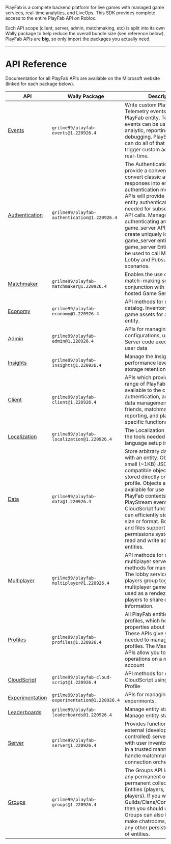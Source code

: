 PlayFab is a complete backend platform for live games with managed game services, 
real-time analytics, and LiveOps. This SDK provides complete access to the entire 
PlayFab API on Roblox. 

Each API scope (client, server, admin, matchmaking, etc) is split into its own 
Wally package to help reduce the overall bundle size (see reference below). 
PlayFab APIs are **big**, so only import the packages you actually need. 

----- 

# API Reference 

Documentation for all PlayFab APIs are available on the Microsoft website (linked 
for each package below). 

| API | Wally Package | Description |
| --- | ------------- | ----------- |
| [Events](https://learn.microsoft.com/en-gb/rest/api/playfab/events) | `grilme99/playfab-events@1.220926.4` | Write custom PlayStream and Telemetry events for any PlayFab entity. Telemetry events can be used for analytic, reporting, or debugging. PlayStream events can do all of that and also trigger custom actions in near real-time. |
| [Authentication](https://learn.microsoft.com/en-gb/rest/api/playfab/authentication) | `grilme99/playfab-authentication@1.220926.4` | The Authentication APIs provide a convenient way to convert classic authentication responses into entity authentication models. These APIs will provide you with the entity authentication token needed for subsequent Entity API calls. Manage API keys for authenticating any entity. The game_server API is designed to create uniquely identifiable game_server entities. The game_server Entity token can be used to call Matchmaking Lobby and Pubsub for server scenarios. |
| [Matchmaker](https://learn.microsoft.com/en-gb/rest/api/playfab/matchmaker) | `grilme99/playfab-matchmaker@1.220926.4` | Enables the use of an external match-making service in conjunction with PlayFab hosted Game Server instances |
| [Economy](https://learn.microsoft.com/en-gb/rest/api/playfab/economy) | `grilme99/playfab-economy@1.220926.4` | API methods for managing the catalog. Inventory manages in-game assets for any given entity. |
| [Admin](https://learn.microsoft.com/en-gb/rest/api/playfab/admin) | `grilme99/playfab-admin@1.220926.4` | APIs for managing title configurations, uploaded Game Server code executables, and user data |
| [Insights](https://learn.microsoft.com/en-gb/rest/api/playfab/insights) | `grilme99/playfab-insights@1.220926.4` | Manage the Insights performance level and data storage retention settings. |
| [Client](https://learn.microsoft.com/en-gb/rest/api/playfab/client) | `grilme99/playfab-client@1.220926.4` | APIs which provide the full range of PlayFab features available to the client - authentication, account and data management, inventory, friends, matchmaking, reporting, and platform-specific functionality |
| [Localization](https://learn.microsoft.com/en-gb/rest/api/playfab/localization) | `grilme99/playfab-localization@1.220926.4` | The Localization APIs give you the tools needed to manage language setup in your title. |
| [Data](https://learn.microsoft.com/en-gb/rest/api/playfab/data) | `grilme99/playfab-data@1.220926.4` | Store arbitrary data associated with an entity. Objects are small (~1KB) JSON-compatible objects which are stored directly on the entity profile. Objects are made available for use in other PlayFab contexts, such as PlayStream events and CloudScript functions. Files can efficiently store data of any size or format. Both objects and files support a flexible permissions system to control read and write access by other entities. |
| [Multiplayer](https://learn.microsoft.com/en-gb/rest/api/playfab/multiplayer) | `grilme99/playfab-multiplayer@1.220926.4` | API methods for managing multiplayer servers. API methods for managing parties. The lobby service helps players group together to play multiplayer games. It is often used as a rendezvous point for players to share connection information. |
| [Profiles](https://learn.microsoft.com/en-gb/rest/api/playfab/profiles) | `grilme99/playfab-profiles@1.220926.4` | All PlayFab entities have profiles, which hold top-level properties about the entity. These APIs give you the tools needed to manage entity profiles. The Master Player APIs allow you to perform operations on a master player account |
| [CloudScript](https://learn.microsoft.com/en-gb/rest/api/playfab/cloudscript) | `grilme99/playfab-cloud-script@1.220926.4` | API methods for executing CloudScript using an Entity Profile |
| [Experimentation](https://learn.microsoft.com/en-gb/rest/api/playfab/experimentation) | `grilme99/playfab-experimentation@1.220926.4` | APIs for managing experiments. |
| [Leaderboards](https://learn.microsoft.com/en-gb/rest/api/playfab/leaderboards) | `grilme99/playfab-leaderboards@1.220926.4` | Manage entity statistics Manage entity statistics |
| [Server](https://learn.microsoft.com/en-gb/rest/api/playfab/server) | `grilme99/playfab-server@1.220926.4` | Provides functionality to allow external (developer-controlled) servers to interact with user inventories and data in a trusted manner, and to handle matchmaking and client connection orchestration |
| [Groups](https://learn.microsoft.com/en-gb/rest/api/playfab/groups) | `grilme99/playfab-groups@1.220926.4` | The Groups API is designed for any permanent or semi-permanent collections of Entities (players, or non-players). If you want to make Guilds/Clans/Corporations/etc., then you should use groups. Groups can also be used to make chatrooms, parties, or any other persistent collection of entities. |

